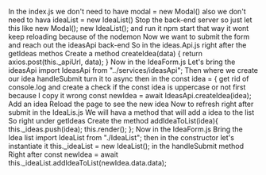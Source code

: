 In the index.js we don't need to have modal = new Modal()
also we don't need to hava ideaList = new IdeaList()
Stop the back-end server
so just let this like
new Modal();
new IdeaList();
and run it npm start
that way it wont keep reloading because of the nodemon
Now we want to submit the form and reach out the ideasApi back-end
So in the ideas.Api.js right after the getIdeas methos
Create a method createIdea(data) {
    return axios.post(this._apiUrl, data);
}
Now in the IdeaForm.js
Let's bring the ideasApi
import IdeasApi from "../services/ideasApi";
Then where we create our idea handleSubmit
turn it to async
then in the
const idea = {
get rid of console.log
and create a
check if the const idea is uppercase or not first because I copy it wrong
const newIdea = await IdeasApi.createIdea(idea);
Add an idea
Reload the page to see the new idea
Now to refresh right after submit
in the IdeaLis.js
We will hava a method that will add a idea to the list
So right under getIdeas
Create the method
addIdeaToList(idea){
    this._ideas.push(idea);
    this.render();
};
Now in the IdeaForm.js
Bring the Idea list
import IdeaList from "./IdeaList";
then in the constructor let's instantiate it
this._ideaList = new IdeaList();
in the handleSubmit method
Right after const newIdea = await
this._ideaList.addIdeaToList(newIdea.data.data);


